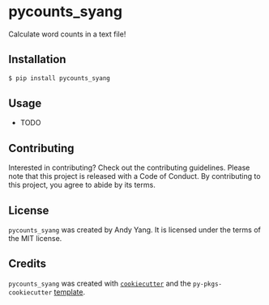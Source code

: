 # pycounts_syang

Calculate word counts in a text file!

## Installation

```bash
$ pip install pycounts_syang
```

## Usage

- TODO

## Contributing

Interested in contributing? Check out the contributing guidelines. Please note that this project is released with a Code of Conduct. By contributing to this project, you agree to abide by its terms.

## License

`pycounts_syang` was created by Andy Yang. It is licensed under the terms of the MIT license.

## Credits

`pycounts_syang` was created with [`cookiecutter`](https://cookiecutter.readthedocs.io/en/latest/) and the `py-pkgs-cookiecutter` [template](https://github.com/py-pkgs/py-pkgs-cookiecutter).
